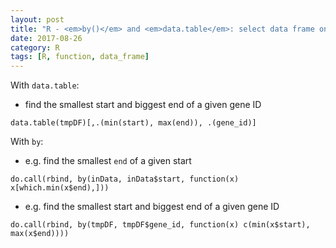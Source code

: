 ```yaml
---
layout: post
title: "R - <em>by()</em> and <em>data.table</em>: select data frame on > 1 criterion (e.g. select min start and max end)"
date: 2017-08-26
category: R
tags: [R, function, data_frame]
---
```



With <code>data.table</code>: 

* find the smallest start and biggest end of a given gene ID

```
data.table(tmpDF)[,.(min(start), max(end)), .(gene_id)]
```

With <code>by</code>: 

* e.g. find the smallest <code>end</code> of a given start

```
do.call(rbind, by(inData, inData$start, function(x) x[which.min(x$end),]))
```

* e.g. find the smallest start and biggest end of a given gene ID

```
do.call(rbind, by(tmpDF, tmpDF$gene_id, function(x) c(min(x$start), max(x$end))))
```

